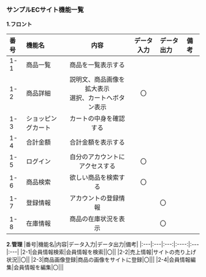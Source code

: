 ### サンプルECサイト機能一覧
**1.フロント**

|番号|機能名|内容|データ入力|データ出力|備考|
|:---|:---|:---:|:----:|:---|:---|
|1-1|商品一覧|商品を一覧表示する||||
|1-2|商品詳細|説明文、商品画像を拡大表示<br>選択、カートへボタン表示|〇|||
|1-3|ショッピングカート|カートの中身を確認する||||
|1-4|合計金額|合計金額を表示する||||
|1-5|ログイン|自分のアカウントにアクセスする|〇|||
|1-6|商品検索|欲しい商品を検索する|〇|||
|1-7|登録情報|アカウントの登録情報||〇||
|1-8|在庫情報|商品の在庫状況を表示||〇||

**2.管理**
|番号|機能名|内容|データ入力|データ出力|備考|
|:---|:---|:---:|:----:|:---|:---|
|2-1|会員情報検索|会員情報を検索||〇||
|2-2|売上情報|サイトの売り上げ状況||〇||
|2-3|商品画像登録|商品の画像をサイトに登録|〇|||
|2-4|会員情報編集|会員情報を編集|〇|||

